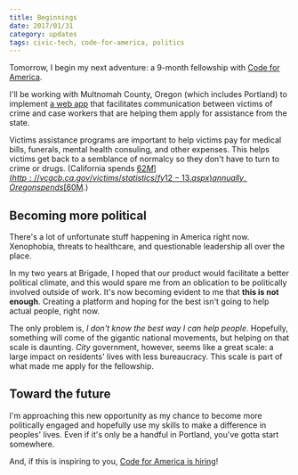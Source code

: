 ```yaml
---
title: Beginnings
date: 2017/01/31
category: updates
tags: civic-tech, code-for-america, politics
---
```


Tomorrow, I begin my next adventure: a 9-month fellowship with [Code for America](https://www.codeforamerica.org).

I'll be working with Multnomah County, Oregon (which includes Portland) to implement [a web app](http://github.com/slco-2016/clientcomm) that facilitates communication between victims of crime and case workers that are helping them apply for assistance from the state.

Victims assistance programs are important to help victims pay for medical bills, funerals, mental health consuling, and other expenses. This helps victims get back to a semblance of normalcy so they don't have to turn to crime or drugs. (California spends [$62M](http://vcgcb.ca.gov/victims/statistics/fy12-13.aspx) annually, Oregon spends [$60M](http://www.doj.state.or.us/about/pdf/15-17_doj_lab_agency_summary.pdf).)

## Becoming more political
There's a lot of unfortunate stuff happening in America right now. Xenophobia, threats to healthcare, and questionable leadership all over the place.

In my two years at Brigade, I hoped that our product would facilitate a better political climate, and this would spare me from an oblication to be politically involved outside of work. It's now becoming evident to me that **this is not enough**. Creating a platform and hoping for the best isn't going to help actual people, right now.

The only problem is, *I don't know the best way I can help people*. Hopefully, something will come of the gigantic national movements, but helping on that scale is daunting. *City* government, however, seems like a great scale: a large impact on residents' lives with less bureaucracy. This scale is part of what made me apply for the fellowship.

## Toward the future

I'm approaching this new opportunity as my chance to become more politically engaged and hopefully use my skills to make a difference in peoples' lives. Even if it's only be a handful in Portland, you've gotta start somewhere.

And, if this is inspiring to you, [Code for America is hiring](https://www.codeforamerica.org/join-us/join-our-team)!

[openoakland]: https://www.openoakland.org
